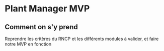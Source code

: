 # Plant Manager MVP

## Comment on s'y prend
Reprendre les critères du RNCP et les différents modules à valider, et faire notre MVP en fonction


